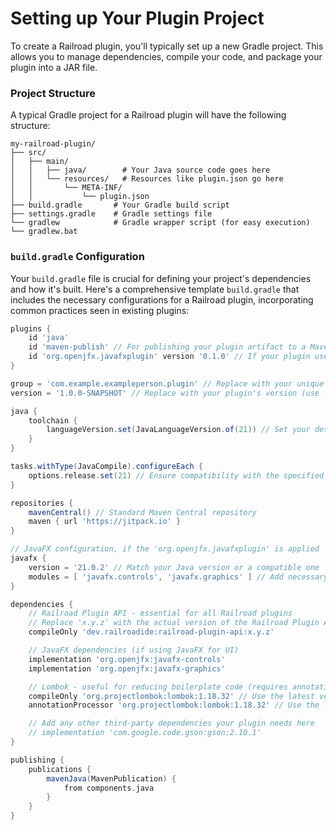 # Setting up Your Plugin Project

To create a Railroad plugin, you'll typically set up a new Gradle project. This allows you to manage dependencies, compile your code, and package your plugin into a JAR file.

### Project Structure

A typical Gradle project for a Railroad plugin will have the following structure:

```
my-railroad-plugin/
├── src/
│   ├── main/
│   │   ├── java/        # Your Java source code goes here
│   │   └── resources/   # Resources like plugin.json go here
│   │       └── META-INF/
│   │           └── plugin.json
├── build.gradle       # Your Gradle build script
├── settings.gradle    # Gradle settings file
└── gradlew            # Gradle wrapper script (for easy execution)
└── gradlew.bat
```

### `build.gradle` Configuration

Your `build.gradle` file is crucial for defining your project's dependencies and how it's built. Here's a comprehensive template `build.gradle` that includes the necessary configurations for a Railroad plugin, incorporating common practices seen in existing plugins:

```groovy
plugins {
    id 'java'
    id 'maven-publish' // For publishing your plugin artifact to a Maven repository
    id 'org.openjfx.javafxplugin' version '0.1.0' // If your plugin uses JavaFX for UI
}

group = 'com.example.exampleperson.plugin' // Replace with your unique group ID
version = '1.0.0-SNAPSHOT' // Replace with your plugin's version (use -SNAPSHOT for development)

java {
    toolchain {
        languageVersion.set(JavaLanguageVersion.of(21)) // Set your desired Java version (e.g., 17, 21)
    }
}

tasks.withType(JavaCompile).configureEach {
    options.release.set(21) // Ensure compatibility with the specified Java version
}

repositories {
    mavenCentral() // Standard Maven Central repository
    maven { url 'https://jitpack.io' }
}

// JavaFX configuration, if the 'org.openjfx.javafxplugin' is applied
javafx {
    version = '21.0.2' // Match your Java version or a compatible one
    modules = [ 'javafx.controls', 'javafx.graphics' ] // Add necessary JavaFX modules
}

dependencies {
    // Railroad Plugin API - essential for all Railroad plugins
    // Replace 'x.y.z' with the actual version of the Railroad Plugin API you are targeting
    compileOnly 'dev.railroadide:railroad-plugin-api:x.y.z'

    // JavaFX dependencies (if using JavaFX for UI)
    implementation 'org.openjfx:javafx-controls'
    implementation 'org.openjfx:javafx-graphics'

    // Lombok - useful for reducing boilerplate code (requires annotationProcessor)
    compileOnly 'org.projectlombok:lombok:1.18.32' // Use the latest version
    annotationProcessor 'org.projectlombok:lombok:1.18.32' // Use the latest version

    // Add any other third-party dependencies your plugin needs here
    // implementation 'com.google.code.gson:gson:2.10.1'
}

publishing {
    publications {
        mavenJava(MavenPublication) {
            from components.java
        }
    }
}
```
